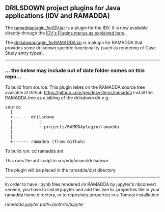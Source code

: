 
## DRILSDOWN project plugins for Java applications (IDV and RAMADDA)

The [ramaddaplugin_forIDV.jar](https://github.com/Unidata/drilsdown/blob/master/projects/Java_plugins_IDV_RAMADDA/plugins/ramaddaplugin_forIDV.jar) is a plugin for the IDV. It is now available directly through the [IDV's Plugins menus as explained here](https://www.unidata.ucar.edu/software/idv/docs/userguide/misc/Plugins.html).

The [drilsdownplugin_forRAMADDA.jar](https://github.com/Unidata/drilsdown/blob/master/projects/Java_plugins_IDV_RAMADDA/plugins/drilsdownplugin_forRAMADDA.jar) is a plugin for RAMADDA that provides some drilsdown specific functionality (such as rendering of Case Study entry types).

--------------------
### ... the below may include out of date folder names on this repo...
To build from source:
This plugin relies on the RAMADDA source tree available at Github https://github.com/geodesystems/ramadda
Install the RAMADDA tree as a sibling of the drilsdown dir
e.g. - 

<pre>
source
  |
  +------ drilsdown
  |          |
  |          + projects/RAMDDAplugin/ramadda
  |          
  |
  +------ ramadda (from Github)
</pre>



To build run:
cd ramadda
ant

This runs the ant script in src/edu/miami/drilsdown

The plugin will be placed in the ramadda/dist directory

---------

In order to have .ipynb files rendered on RAMADDA by jupyter's nbconvert service, you have to install jupyter and add this line to .properties file in your ramadda home directory, or to repository.properties in a Tomcat installation: 

*ramadda.jupyter.path=/path/to/jupyter*

